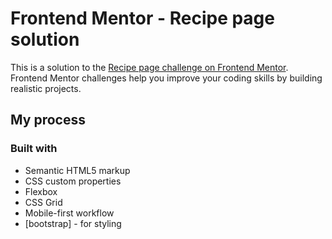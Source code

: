# Frontend Mentor - Recipe page solution

This is a solution to the [Recipe page challenge on Frontend Mentor](https://www.frontendmentor.io/challenges/recipe-page-KiTsR8QQKm). Frontend Mentor challenges help you improve your coding skills by building realistic projects. 

## My process

### Built with

- Semantic HTML5 markup
- CSS custom properties
- Flexbox
- CSS Grid
- Mobile-first workflow
- [bootstrap] - for styling


